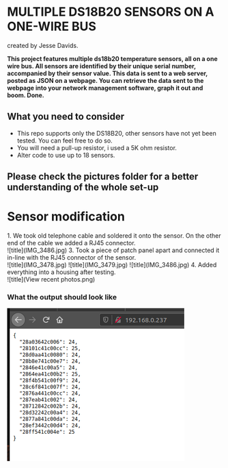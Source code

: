 # MULTIPLE DS18B20 SENSORS ON A ONE-WIRE BUS
created by Jesse Davids.

**This project features multiple ds18b20 temperature sensors, all on a one wire bus. All sensors are identified by their unique serial number, accompanied by their sensor value. This data is sent to a web server, posted as JSON on a webpage. You can retrieve the data sent to the webpage into your network management software, graph it out and boom. Done.**

<h2>What you need to consider</h2>
  
* This repo supports only the DS18B20, other sensors have not yet been tested. You can feel free to do so.
* You will need a pull-up resistor, i used a 5K ohm resistor.
* Alter code to use up to 18 sensors.

<h2>Please check the pictures folder for a better understanding of the whole set-up</h2>


<h1>Sensor modification</h1>
1. We took old telephone cable and soldered it onto the sensor. On the other end of the cable we added a RJ45 connector. </br>
    ![title](IMG_3486.jpg)
3. Took a piece of patch panel apart and connected it in-line with the RJ45 connector of the sensor. </br>
    ![title](IMG_3478.jpg)
    ![title](IMG_3479.jpg)
    ![title](IMG_3486.jpg)
4. Added everything into a housing after testing. </br>
    ![title](View recent photos.png)



<h3>What the output should look like</h3>

![title](fridgeproject.png)
